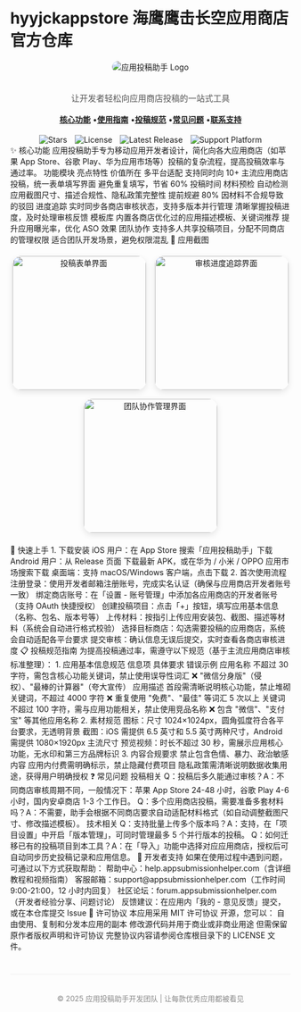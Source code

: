 # hyyjckappstore 海鹰鹰击长空应用商店官方仓库
<div align="center"><img src="https://via.placeholder.com/240x100?text=应用投稿助手" alt="应用投稿助手 Logo" style="border-radius: 12px; margin-bottom: 20px;"><p align="center" style="font-size: 15px; color: #555;">让开发者轻松向应用商店投稿的一站式工具</p>
<div style="margin: 18px 0;"><a href="#-核心功能"><strong>核心功能</strong></a> •<a href="#-使用指南"><strong>使用指南</strong></a> •<a href="#-投稿规范"><strong>投稿规范</strong></a> •<a href="#-常见问题"><strong>常见问题</strong></a> •<a href="#-联系支持"><strong>联系支持</strong></a></div>
<div style="display: flex; gap: 14px; justify-content: center; flex-wrap: wrap;"><img src="https://img.shields.io/github/stars/your-org/app-submission-helper?style=flat-square&color=ff5252" alt="Stars"><img src="https://img.shields.io/github/license/your-org/app-submission-helper?style=flat-square&color=4caf50" alt="License"><img src="https://img.shields.io/github/release/your-org/app-submission-helper?style=flat-square&color=2196f3" alt="Latest Release"><img src="https://img.shields.io/badge/support-iOS%20%7C%20Android-green?style=flat-square" alt="Support Platform"></div></div>
✨ 核心功能
应用投稿助手专为移动应用开发者设计，简化向各大应用商店（如苹果 App Store、谷歌 Play、华为应用市场等）投稿的复杂流程，提高投稿效率与通过率。
功能模块	亮点特性	价值所在
多平台适配	支持同时向 10+ 主流应用商店投稿，统一表单填写界面	避免重复填写，节省 60% 投稿时间
材料预检	自动检测应用截图尺寸、描述合规性、隐私政策完整性	提前规避 80% 因材料不合规导致的驳回
进度追踪	实时同步各商店审核状态，支持多版本并行管理	清晰掌握投稿进度，及时处理审核反馈
模板库	内置各商店优化过的应用描述模板、关键词推荐	提升应用曝光率，优化 ASO 效果
团队协作	支持多人共享投稿项目，分配不同商店的管理权限	适合团队开发场景，避免权限混乱
📱 应用截图
<div align="center" style="display: flex; flex-wrap: wrap; gap: 16px; justify-content: center; margin: 20px 0;"><img src="https://via.placeholder.com/300x600?text=投稿表单界面" alt="投稿表单界面" style="width: 240px; border-radius: 16px; box-shadow: 0 4px 12px rgba(0,0,0,0.1);"><img src="https://via.placeholder.com/300x600?text=审核进度追踪" alt="审核进度追踪界面" style="width: 240px; border-radius: 16px; box-shadow: 0 4px 12px rgba(0,0,0,0.1);"><img src="https://via.placeholder.com/300x600?text=团队协作管理" alt="团队协作管理界面" style="width: 240px; border-radius: 16px; box-shadow: 0 4px 12px rgba(0,0,0,0.1);"></div>
🚀 快速上手
1. 下载安装
iOS 用户：在 App Store 搜索「应用投稿助手」下载
Android 用户：从 Release 页面 下载最新 APK，或在华为 / 小米 / OPPO 应用市场搜索下载
桌面端：支持 macOS/Windows 客户端，点击下载
2. 首次使用流程
注册登录：使用开发者邮箱注册账号，完成实名认证（确保与应用商店开发者账号一致）
绑定商店账号：在「设置 - 账号管理」中添加各应用商店的开发者账号（支持 OAuth 快捷授权）
创建投稿项目：点击「+」按钮，填写应用基本信息（名称、包名、版本号等）
上传材料：按指引上传应用安装包、截图、描述等材料（系统会自动进行格式校验）
选择目标商店：勾选需要投稿的应用商店，系统会自动适配各平台要求
提交审核：确认信息无误后提交，实时查看各商店审核进度
📋 投稿规范指南
为提高投稿通过率，需遵守以下规范（基于主流应用商店审核标准整理）：
1. 应用基本信息规范
信息项	具体要求	错误示例
应用名称	不超过 30 字符，需包含核心功能关键词，禁止使用误导性词汇	❌ "微信分身版"（侵权）、"最棒的计算器"（夸大宣传）
应用描述	首段需清晰说明核心功能，禁止堆砌关键词，不超过 4000 字符	❌ 重复使用 "免费"、"最佳" 等词汇 5 次以上
关键词	不超过 100 字符，需与应用功能相关，禁止使用竞品名称	❌ 包含 "微信"、"支付宝" 等其他应用名称
2. 素材规范
图标：尺寸 1024×1024px，圆角弧度符合各平台要求，无透明背景
截图：iOS 需提供 6.5 英寸和 5.5 英寸两种尺寸，Android 需提供 1080×1920px 主流尺寸
预览视频：时长不超过 30 秒，需展示应用核心功能，无水印和第三方品牌标识
3. 内容合规要求
禁止包含色情、暴力、政治敏感内容
应用内付费需明确标示，禁止隐藏付费项目
隐私政策需清晰说明数据收集用途，获得用户明确授权
❓ 常见问题
投稿相关
Q：投稿后多久能通过审核？A：不同商店审核周期不同，一般情况下：苹果 App Store 24-48 小时，谷歌 Play 4-6 小时，国内安卓商店 1-3 个工作日。
Q：多个应用商店投稿，需要准备多套材料吗？A：不需要，助手会根据不同商店要求自动适配材料格式（如自动调整截图尺寸、修改描述模板）。
技术相关
Q：支持批量上传多个版本吗？A：支持，在「项目设置」中开启「版本管理」，可同时管理最多 5 个并行版本的投稿。
Q：如何迁移已有的投稿项目到本工具？A：在「导入」功能中选择对应应用商店，授权后可自动同步历史投稿记录和应用信息。
🤝 开发者支持
如果在使用过程中遇到问题，可通过以下方式获取帮助：
帮助中心：help.appsubmissionhelper.com（含详细教程和视频指南）
客服邮箱：support@appsubmissionhelper.com（工作时间 9:00-21:00，12 小时内回复）
社区论坛：forum.appsubmissionhelper.com（开发者经验分享、问题讨论）
反馈建议：在应用内「我的 - 意见反馈」提交，或在本仓库提交 Issue
📄 许可协议
本应用采用 MIT 许可协议 开源，您可以：
自由使用、复制和分发本应用的副本
修改源代码并用于商业或非商业用途
但需保留原作者版权声明和许可协议
完整协议内容请参阅仓库根目录下的 LICENSE 文件。
<div align="center" style="margin-top: 40px; padding-top: 20px; border-top: 1px solid #eee; color: #888; font-size: 13px;"><p>© 2025 应用投稿助手开发团队 | 让每款优秀应用都被看见</p></div>
